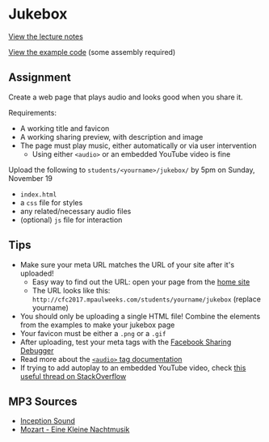 # Jukebox

[View the lecture notes](/lectures/week7)

[View the example code](/homework/jukebox/example) (some assembly required)

## Assignment

Create a web page that plays audio and looks good when you share it.

Requirements:
- A working title and favicon
- A working sharing preview, with description and image
- The page must play music, either automatically or via user intervention
  - Using either `<audio>` or an embedded YouTube video is fine

Upload the following to `students/<yourname>/jukebox/` by 5pm on Sunday, November 19
- `index.html`
- a `css` file for styles
- any related/necessary audio files
- (optional) `js` file for interaction

## Tips

- Make sure your meta URL matches the URL of your site after it's uploaded!
  - Easy way to find out the URL: open your page from the [home site](http://cfc2017.mpaulweeks.com/)
  - The URL looks like this: `http://cfc2017.mpaulweeks.com/students/yourname/jukebox` (replace yourname)
- You should only be uploading a single HTML file! Combine the elements from the examples to make your jukebox page
- Your favicon must be either a `.png` or a `.gif`
- After uploading, test your meta tags with the [Facebook Sharing Debugger](https://developers.facebook.com/tools/debug/sharing)
- Read more about the [`<audio>` tag documentation](https://developer.mozilla.org/en-US/docs/Web/HTML/Element/audio)
- If trying to add autoplay to an embedded YouTube video, check [this useful thread on StackOverflow](https://stackoverflow.com/questions/3405242/how-can-i-autoplay-a-video-using-the-new-embed-code-style-for-youtube)

## MP3 Sources

- [Inception Sound](https://inception.davepedu.com/)
- [Mozart - Eine Kleine Nachtmusik](http://freemusicarchive.org/music/Advent_Chamber_Orchestra/Selections_from_the_2005-2006_Season/Advent_Chamber_Orchestra_-_04_-_Mozart_-_A_Little_Night_Music_allegro)
